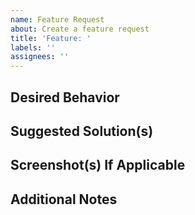 ```yaml
---
name: Feature Request
about: Create a feature request
title: 'Feature: '
labels: ''
assignees: ''
---
```


## Desired Behavior


## Suggested Solution(s)


## Screenshot(s) If Applicable


## Additional Notes

